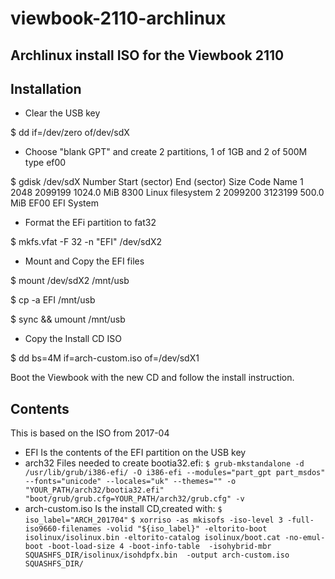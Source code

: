 # viewbook-2110-archlinux
## Archlinux install ISO for the Viewbook 2110 
## Installation
- Clear the USB key

$ dd if=/dev/zero of/dev/sdX

- Choose "blank GPT" and create 2 partitions, 1 of 1GB and 2 of 500M type ef00

$ gdisk /dev/sdX
  Number  Start (sector)    End (sector)  Size       Code  Name
   1            2048         2099199   1024.0 MiB  8300  Linux filesystem
   2         2099200         3123199   500.0 MiB   EF00  EFI System
   
- Format the EFi partition to fat32

$ mkfs.vfat -F 32 -n "EFI"  /dev/sdX2

- Mount and Copy the EFI files

$ mount /dev/sdX2 /mnt/usb

$ cp -a EFI /mnt/usb

$ sync && umount /mnt/usb

- Copy the Install CD ISO

$ dd bs=4M if=arch-custom.iso of=/dev/sdX1

Boot the Viewbook with the new CD and follow the install instruction.

## Contents
This is based on the ISO from 2017-04
- EFI 
Is the contents of the EFI partition on the USB key
- arch32 
Files needed to create bootia32.efi:
`$ grub-mkstandalone -d /usr/lib/grub/i386-efi/ -O i386-efi --modules="part_gpt part_msdos" --fonts="unicode" --locales="uk" --themes="" -o  "YOUR_PATH/arch32/bootia32.efi" "boot/grub/grub.cfg=YOUR_PATH/arch32/grub.cfg" -v`
- arch-custom.iso
Is the install CD,created with:
`$ iso_label="ARCH_201704"`
`$ xorriso -as mkisofs -iso-level 3 -full-iso9660-filenames -volid "${iso_label}" -eltorito-boot isolinux/isolinux.bin -eltorito-catalog isolinux/boot.cat -no-emul-boot -boot-load-size 4 -boot-info-table  -isohybrid-mbr SQUASHFS_DIR/isolinux/isohdpfx.bin  -output arch-custom.iso SQUASHFS_DIR/`
